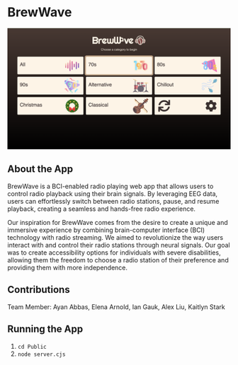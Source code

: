 # BrewWave

![Alt text](https://github.com/acl-24/BrewWave/blob/main/Assets/Screen_Shot_2023-11-18_at_11.27.30_PM.png)

## About the App
BrewWave is a BCI-enabled radio playing web app that allows users to control radio playback using their brain signals. By leveraging EEG data, users can effortlessly switch between radio stations, pause, and resume playback, creating a seamless and hands-free radio experience.

Our inspiration for BrewWave comes from the desire to create a unique and immersive experience by combining brain-computer interface (BCI) technology with radio streaming. We aimed to revolutionize the way users interact with and control their radio stations through neural signals. Our goal was to create accessibility options for individuals with severe disabilities, allowing them the freedom to choose a radio station of their preference and providing them with more independence.

## Contributions
Team Member: Ayan Abbas, Elena Arnold, Ian Gauk, Alex Liu, Kaitlyn Stark

## Running the App
1. `cd Public` 
2. `node server.cjs`
